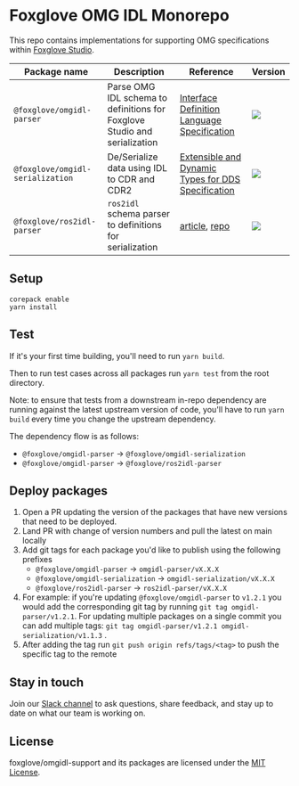 # Foxglove OMG IDL Monorepo

This repo contains implementations for supporting OMG specifications within [Foxglove Studio](https://www.foxglove.dev).

| Package name                     | Description                                                               | Reference                                                                                                         | Version                                                                                                                      |
| -------------------------------- | ------------------------------------------------------------------------- | ----------------------------------------------------------------------------------------------------------------- | ---------------------------------------------------------------------------------------------------------------------------- |
| `@foxglove/omgidl-parser`        | Parse OMG IDL schema to definitions for Foxglove Studio and serialization | [Interface Definition Language Specification](https://www.omg.org/spec/IDL/4.2/PDF)                               | [![](https://shields.io/npm/v/@foxglove/omgidl-parser)](https://www.npmjs.com/package/@foxglove/omgidl-parser)               |
| `@foxglove/omgidl-serialization` | De/Serialize data using IDL to CDR and CDR2                               | [Extensible and Dynamic Types for DDS Specification](https://www.omg.org/spec/DDS-XTypes/1.2/PDF)                 | [![](https://shields.io/npm/v/@foxglove/omgidl-serialization)](https://www.npmjs.com/package/@foxglove/omgidl-serialization) |
| `@foxglove/ros2idl-parser`       | `ros2idl` schema parser to definitions for serialization                  | [article](https://design.ros2.org/articles/idl_interface_definition.html), [repo](https://github.com/ros2/rosidl) | [![](https://shields.io/npm/v/@foxglove/ros2idl-parser)](https://www.npmjs.com/package/@foxglove/ros2idl-parser)             |

## Setup

```
corepack enable
yarn install
```

## Test

If it's your first time building, you'll need to run `yarn build`.

Then to run test cases across all packages run `yarn test` from the root directory.

Note: to ensure that tests from a downstream in-repo dependency are running against the latest upstream version of code, you'll have to run `yarn build` every time you change the upstream dependency.

The dependency flow is as follows:

- `@foxglove/omgidl-parser` -> `@foxglove/omgidl-serialization`
- `@foxglove/omgidl-parser` -> `@foxglove/ros2idl-parser`

## Deploy packages

1. Open a PR updating the version of the packages that have new versions that need to be deployed.
2. Land PR with change of version numbers and pull the latest on main locally
3. Add git tags for each package you'd like to publish using the following prefixes
   - `@foxglove/omgidl-parser` -> `omgidl-parser/vX.X.X`
   - `@foxglove/omgidl-serialization` -> `omgidl-serialization/vX.X.X`
   - `@foxglove/ros2idl-parser` -> `ros2idl-parser/vX.X.X`
4. For example: if you're updating `@foxglove/omgidl-parser` to `v1.2.1` you would add the corresponding git tag by running `git tag omgidl-parser/v1.2.1`. For updating multiple packages on a single commit you can add multiple tags: `git tag omgidl-parser/v1.2.1 omgidl-serialization/v1.1.3` .
5. After adding the tag run `git push origin refs/tags/<tag>` to push the specific tag to the remote

## Stay in touch

Join our [Slack channel](https://foxglove.dev/join-slack) to ask questions, share feedback, and stay up to date on what our team is working on.

## License

foxglove/omgidl-support and its packages are licensed under the [MIT License](https://opensource.org/licenses/MIT).
